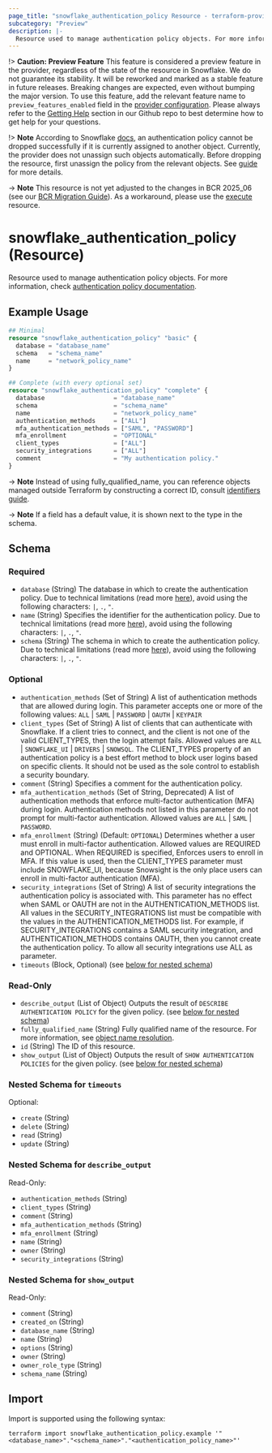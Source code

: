 ```yaml
---
page_title: "snowflake_authentication_policy Resource - terraform-provider-snowflake"
subcategory: "Preview"
description: |-
  Resource used to manage authentication policy objects. For more information, check authentication policy documentation https://docs.snowflake.com/en/sql-reference/sql/create-authentication-policy.
---
```


!> **Caution: Preview Feature** This feature is considered a preview feature in the provider, regardless of the state of the resource in Snowflake. We do not guarantee its stability. It will be reworked and marked as a stable feature in future releases. Breaking changes are expected, even without bumping the major version. To use this feature, add the relevant feature name to `preview_features_enabled` field in the [provider configuration](https://registry.terraform.io/providers/snowflakedb/snowflake/latest/docs#schema). Please always refer to the [Getting Help](https://github.com/snowflakedb/terraform-provider-snowflake?tab=readme-ov-file#getting-help) section in our Github repo to best determine how to get help for your questions.

!> **Note** According to Snowflake [docs](https://docs.snowflake.com/en/sql-reference/sql/drop-authentication-policy#usage-notes), an authentication policy cannot be dropped successfully if it is currently assigned to another object. Currently, the provider does not unassign such objects automatically. Before dropping the resource, first unassign the policy from the relevant objects. See [guide](../guides/unassigning_policies) for more details.

-> **Note** This resource is not yet adjusted to the changes in BCR 2025_06 (see our [BCR Migration Guide](https://github.com/snowflakedb/terraform-provider-snowflake/blob/main/SNOWFLAKE_BCR_MIGRATION_GUIDE.md#bundle-2025_06)). As a workaround, please use the [execute](https://registry.terraform.io/providers/snowflakedb/snowflake/latest/docs/resources/execute) resource.

# snowflake_authentication_policy (Resource)

Resource used to manage authentication policy objects. For more information, check [authentication policy documentation](https://docs.snowflake.com/en/sql-reference/sql/create-authentication-policy).

## Example Usage

```terraform
## Minimal
resource "snowflake_authentication_policy" "basic" {
  database = "database_name"
  schema   = "schema_name"
  name     = "network_policy_name"
}

## Complete (with every optional set)
resource "snowflake_authentication_policy" "complete" {
  database                   = "database_name"
  schema                     = "schema_name"
  name                       = "network_policy_name"
  authentication_methods     = ["ALL"]
  mfa_authentication_methods = ["SAML", "PASSWORD"]
  mfa_enrollment             = "OPTIONAL"
  client_types               = ["ALL"]
  security_integrations      = ["ALL"]
  comment                    = "My authentication policy."
}
```

-> **Note** Instead of using fully_qualified_name, you can reference objects managed outside Terraform by constructing a correct ID, consult [identifiers guide](../guides/identifiers_rework_design_decisions#new-computed-fully-qualified-name-field-in-resources).
<!-- TODO(SNOW-1634854): include an example showing both methods-->

-> **Note** If a field has a default value, it is shown next to the type in the schema.

<!-- schema generated by tfplugindocs -->
## Schema

### Required

- `database` (String) The database in which to create the authentication policy. Due to technical limitations (read more [here](../guides/identifiers_rework_design_decisions#known-limitations-and-identifier-recommendations)), avoid using the following characters: `|`, `.`, `"`.
- `name` (String) Specifies the identifier for the authentication policy. Due to technical limitations (read more [here](../guides/identifiers_rework_design_decisions#known-limitations-and-identifier-recommendations)), avoid using the following characters: `|`, `.`, `"`.
- `schema` (String) The schema in which to create the authentication policy. Due to technical limitations (read more [here](../guides/identifiers_rework_design_decisions#known-limitations-and-identifier-recommendations)), avoid using the following characters: `|`, `.`, `"`.

### Optional

- `authentication_methods` (Set of String) A list of authentication methods that are allowed during login. This parameter accepts one or more of the following values: `ALL` | `SAML` | `PASSWORD` | `OAUTH` | `KEYPAIR`
- `client_types` (Set of String) A list of clients that can authenticate with Snowflake. If a client tries to connect, and the client is not one of the valid CLIENT_TYPES, then the login attempt fails. Allowed values are `ALL` | `SNOWFLAKE_UI` | `DRIVERS` | `SNOWSQL`. The CLIENT_TYPES property of an authentication policy is a best effort method to block user logins based on specific clients. It should not be used as the sole control to establish a security boundary.
- `comment` (String) Specifies a comment for the authentication policy.
- `mfa_authentication_methods` (Set of String, Deprecated) A list of authentication methods that enforce multi-factor authentication (MFA) during login. Authentication methods not listed in this parameter do not prompt for multi-factor authentication. Allowed values are `ALL` | `SAML` | `PASSWORD`.
- `mfa_enrollment` (String) (Default: `OPTIONAL`) Determines whether a user must enroll in multi-factor authentication. Allowed values are REQUIRED and OPTIONAL. When REQUIRED is specified, Enforces users to enroll in MFA. If this value is used, then the CLIENT_TYPES parameter must include SNOWFLAKE_UI, because Snowsight is the only place users can enroll in multi-factor authentication (MFA).
- `security_integrations` (Set of String) A list of security integrations the authentication policy is associated with. This parameter has no effect when SAML or OAUTH are not in the AUTHENTICATION_METHODS list. All values in the SECURITY_INTEGRATIONS list must be compatible with the values in the AUTHENTICATION_METHODS list. For example, if SECURITY_INTEGRATIONS contains a SAML security integration, and AUTHENTICATION_METHODS contains OAUTH, then you cannot create the authentication policy. To allow all security integrations use ALL as parameter.
- `timeouts` (Block, Optional) (see [below for nested schema](#nestedblock--timeouts))

### Read-Only

- `describe_output` (List of Object) Outputs the result of `DESCRIBE AUTHENTICATION POLICY` for the given policy. (see [below for nested schema](#nestedatt--describe_output))
- `fully_qualified_name` (String) Fully qualified name of the resource. For more information, see [object name resolution](https://docs.snowflake.com/en/sql-reference/name-resolution).
- `id` (String) The ID of this resource.
- `show_output` (List of Object) Outputs the result of `SHOW AUTHENTICATION POLICIES` for the given policy. (see [below for nested schema](#nestedatt--show_output))

<a id="nestedblock--timeouts"></a>
### Nested Schema for `timeouts`

Optional:

- `create` (String)
- `delete` (String)
- `read` (String)
- `update` (String)


<a id="nestedatt--describe_output"></a>
### Nested Schema for `describe_output`

Read-Only:

- `authentication_methods` (String)
- `client_types` (String)
- `comment` (String)
- `mfa_authentication_methods` (String)
- `mfa_enrollment` (String)
- `name` (String)
- `owner` (String)
- `security_integrations` (String)


<a id="nestedatt--show_output"></a>
### Nested Schema for `show_output`

Read-Only:

- `comment` (String)
- `created_on` (String)
- `database_name` (String)
- `name` (String)
- `options` (String)
- `owner` (String)
- `owner_role_type` (String)
- `schema_name` (String)

## Import

Import is supported using the following syntax:

```shell
terraform import snowflake_authentication_policy.example '"<database_name>"."<schema_name>"."<authentication_policy_name>"'
```
